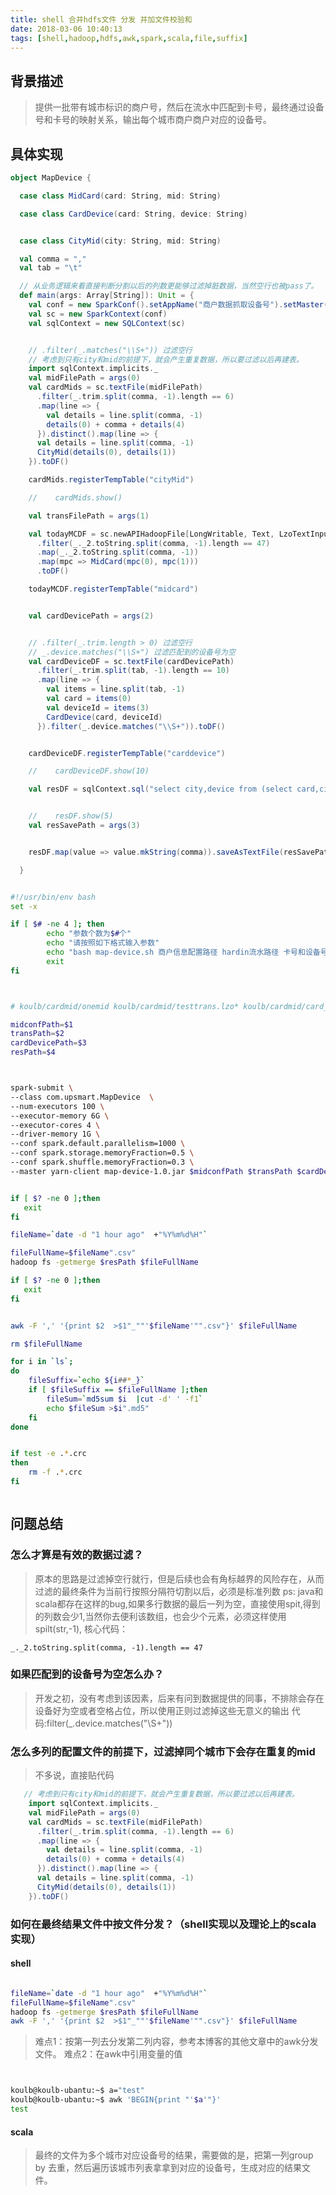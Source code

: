 ```yaml
---
title: shell 合并hdfs文件 分发 并加文件校验和
date: 2018-03-06 10:40:13
tags: [shell,hadoop,hdfs,awk,spark,scala,file,suffix]
---
```


## 背景描述

> 提供一批带有城市标识的商户号，然后在流水中匹配到卡号，最终通过设备号和卡号的映射关系，输出每个城市商户商户对应的设备号。<!--more-->


## 具体实现

``` scala
object MapDevice {

  case class MidCard(card: String, mid: String)

  case class CardDevice(card: String, device: String)


  case class CityMid(city: String, mid: String)

  val comma = ","
  val tab = "\t"

  // 从业务逻辑来看直接判断分割以后的列数更能够过滤掉脏数据，当然空行也被pass了。
  def main(args: Array[String]): Unit = {
    val conf = new SparkConf().setAppName("商户数据抓取设备号").setMaster("local[*]")
    val sc = new SparkContext(conf)
    val sqlContext = new SQLContext(sc)


    // .filter(_.matches("\\S+")) 过滤空行
    // 考虑到只有city和mid的前提下，就会产生重复数据，所以要过滤以后再建表。
    import sqlContext.implicits._
    val midFilePath = args(0)
    val cardMids = sc.textFile(midFilePath)
      .filter(_.trim.split(comma, -1).length == 6)
      .map(line => {
        val details = line.split(comma, -1)
        details(0) + comma + details(4)
      }).distinct().map(line => {
      val details = line.split(comma, -1)
      CityMid(details(0), details(1))
    }).toDF()

    cardMids.registerTempTable("cityMid")

    //    cardMids.show()

    val transFilePath = args(1)

    val todayMCDF = sc.newAPIHadoopFile[LongWritable, Text, LzoTextInputFormat](transFilePath)
      .filter(_._2.toString.split(comma, -1).length == 47)
      .map(_._2.toString.split(comma, -1))
      .map(mpc => MidCard(mpc(0), mpc(1)))
      .toDF()

    todayMCDF.registerTempTable("midcard")


    val cardDevicePath = args(2)


    // .filter(_.trim.length > 0) 过滤空行
    // _.device.matches("\\S+") 过滤匹配到的设备号为空
    val cardDeviceDF = sc.textFile(cardDevicePath)
      .filter(_.trim.split(tab, -1).length == 10)
      .map(line => {
        val items = line.split(tab, -1)
        val card = items(0)
        val deviceId = items(3)
        CardDevice(card, deviceId)
      }).filter(_.device.matches("\\S+")).toDF()


    cardDeviceDF.registerTempTable("carddevice")

    //    cardDeviceDF.show(10)

    val resDF = sqlContext.sql("select city,device from (select card,city from cityMid c  join cardmid m on c.mid=m.mid ) c join carddevice d on d.card=c.card group by city,device")


    //    resDF.show(5)
    val resSavePath = args(3)


    resDF.map(value => value.mkString(comma)).saveAsTextFile(resSavePath)

  }
```



``` bash

#!/usr/bin/env bash
set -x

if [ $# -ne 4 ]; then
        echo "参数个数为$#个"
        echo "请按照如下格式输入参数"
        echo "bash map-device.sh 商户信息配置路径 hardin流水路径 卡号和设备号对应关系路径 结果文件存放路径"
        exit
fi



# koulb/cardmid/onemid koulb/cardmid/testtrans.lzo* koulb/cardmid/card_device_sm3 koulb/cardmid/out

midconfPath=$1
transPath=$2
cardDevicePath=$3
resPath=$4



spark-submit \
--class com.upsmart.MapDevice  \
--num-executors 100 \
--executor-memory 6G \
--executor-cores 4 \
--driver-memory 1G \
--conf spark.default.parallelism=1000 \
--conf spark.storage.memoryFraction=0.5 \
--conf spark.shuffle.memoryFraction=0.3 \
--master yarn-client map-device-1.0.jar $midconfPath $transPath $cardDevicePath $resPath


if [ $? -ne 0 ];then
   exit
fi

fileName=`date -d "1 hour ago"  +"%Y%m%d%H"`

fileFullName=$fileName".csv"
hadoop fs -getmerge $resPath $fileFullName

if [ $? -ne 0 ];then
   exit
fi


awk -F ',' '{print $2  >$1"_""'$fileName'"".csv"}' $fileFullName

rm $fileFullName

for i in `ls`;
do
	fileSuffix=`echo ${i##*_}`
    if [ $fileSuffix == $fileFullName ];then
    	fileSum=`md5sum $i  |cut -d' ' -f1`
    	echo $fileSum >$i".md5"
    fi
done


if test -e .*.crc
then
    rm -f .*.crc
fi



```


## 问题总结


### 怎么才算是有效的数据过滤？
> 原本的思路是过滤掉空行就行，但是后续也会有角标越界的风险存在，从而过滤的最终条件为当前行按照分隔符切割以后，必须是标准列数
> ps: java和scala都存在这样的bug,如果多行数据的最后一列为空，直接使用spit,得到的列数会少1,当然你去便利该数组，也会少个元素，必须这样使用spilt(str,-1),
> 核心代码：

``` scala?linenums
_._2.toString.split(comma, -1).length == 47

```


### 如果匹配到的设备号为空怎么办？
> 开发之初，没有考虑到该因素，后来有问到数据提供的同事，不排除会存在设备好为空或者空格占位，所以使用正则过滤掉这些无意义的输出
> 代码:filter(_.device.matches("\\S+"))

### 怎么多列的配置文件的前提下，过滤掉同个城市下会存在重复的mid
>不多说，直接贴代码

``` scala
   // 考虑到只有city和mid的前提下，就会产生重复数据，所以要过滤以后再建表。
    import sqlContext.implicits._
    val midFilePath = args(0)
    val cardMids = sc.textFile(midFilePath)
      .filter(_.trim.split(comma, -1).length == 6)
      .map(line => {
        val details = line.split(comma, -1)
        details(0) + comma + details(4)
      }).distinct().map(line => {
      val details = line.split(comma, -1)
      CityMid(details(0), details(1))
    }).toDF()
```

### 如何在最终结果文件中按文件分发？（shell实现以及理论上的scala实现）


#### shell

``` bash

fileName=`date -d "1 hour ago"  +"%Y%m%d%H"`
fileFullName=$fileName".csv"
hadoop fs -getmerge $resPath $fileFullName
awk -F ',' '{print $2  >$1"_""'$fileName'"".csv"}' $fileFullName

```
>难点1：按第一列去分发第二列内容，参考本博客的其他文章中的awk分发文件。
>难点2：在awk中引用变量的值

``` bash


koulb@koulb-ubantu:~$ a="test"
koulb@koulb-ubantu:~$ awk 'BEGIN{print "'$a'"}' 
test

```

#### scala
> 最终的文件为多个城市对应设备号的结果，需要做的是，把第一列group by 去重，然后遍历该城市列表拿拿到对应的设备号，生成对应的结果文件。